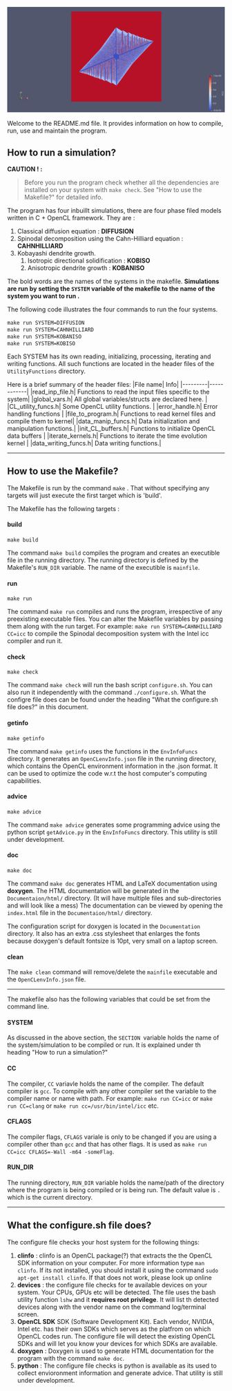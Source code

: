 ![Image](/OutDataFiles/output_20.png)

Welcome to the README.md file. It provides information on how to compile, run, use and maintain the program.

## How to run a simulation?

**CAUTION ! :**
> Before you run the program check whether all the dependencies are installed on your system with `make check`. See "How to use the Makefile?" for detailed info.

The program has four inbuillt simulations, there are four phase filed models written in C  + OpenCL framework. They are :
1. Classical diffusion equation : **DIFFUSION**
2. Spinodal decomposition using the Cahn-Hilliard equation : **CAHNHILLIARD**
3. Kobayashi dendrite growth.
	1. Isotropic directional solidification : **KOBISO**
	2. Anisotropic dendrite growth : **KOBANISO**

The bold words are the names of the systems in the makefile.
**Simulations are run by setting the `SYSTEM` variable of the makefile to the name of the system you want to run .**

The following code illustrates the four commands to run the four systems. 
```
make run SYSTEM=DIFFUSION
make run SYSTEM=CAHNHILLIARD
make run SYSTEM=KOBANISO
make run SYSTEM=KOBISO
```

Each SYSTEM has its own reading, initializing, processing, iterating and writing functions. All such functions are located in the header files of the `UtilityFunctions` directory.

Here is a brief summary of the header files:
|File name| Info|
|---------|------------|
|read_inp_file.h| Functions to read the input files specific to the system|
|global_vars.h|	All global variables/structs are declared here. |
|CL_utility_funcs.h|	Some OpenCL utility functions. |
|error_handle.h|	Error handling functions |
|file_to_program.h|	Functions to read kernel files and compile them to kernel|
|data_manip_funcs.h| Data initialization and manipulation functions.|
|init_CL_buffers.h|	Functions to initialize OpenCL data buffers |
|iterate_kernels.h| Functions to iterate the time evolution kernel |
|data_writing_funcs.h|	Data writing functions.|

***
## How to use the Makefile?
The Makefile is run by the command `make` . That without specifying any targets will just execute the first target which is 'build'.

The Makefile has the following targets :
#### build
```
make build
```
The command `make build` compiles the program and creates an executible file in the running directory. The running directory is defined by the Makefile's `RUN_DIR` variable. The name of the executible is `mainfile`. 
#### run
```
make run
```
The command `make run` compiles and runs the program, irrespective of any preexisting executable files.  You can alter the Makefile variables by passing them along with the run target. For example: `make run SYSTEM=CAHNHILLIARD CC=icc` to compile the Spinodal decomposition system with the Intel icc compiler and run it.
#### check
```
make check
```
The command `make check` will run the bash script `configure.sh`. You can also run it independently with the command `./configure.sh`.  What the configre file does can be found under the heading "What the configure.sh file does?" in this document.
#### getinfo
```
make getinfo
```
The command `make getinfo` uses the functions in the `EnvInfoFuncs` directory. It generates an `OpenCLenvInfo.json` file in the running directory, which contains the OpenCL environment information in the .json format. It can be used to optimize the code w.r.t the host computer's computing capabilities.
#### advice
```
make advice
```
The command `make advice` generates some programming advice using the python script `getAdvice.py` in the  `EnvInfoFuncs` directory. This utility is still under development.
#### doc
```
make doc
```
The command `make doc` generates HTML and LaTeX documentation using **doxygen**. The HTML documentation will be generated in the `Documentaion/html/` directory. (It will have multiple files and sub-directories and will look like a mess) The documentation can be viewed by opening the `index.html` file in the `Documentaion/html/` directory. 

The configuration script for doxygen is located in the `Documentation` directory. It also has an extra .css stylesheet that enlarges the fonts because doxygen's default fontsize is 10pt, very small on a laptop screen. 
#### clean
The `make clean` command will remove/delete the `mainfile` executable and the `OpenCLenvInfo.json` file.
***
The makefile also has the following variables that could be set from the command line.
#### SYSTEM
As discussed in the above section, the `SECTION `variable holds the name of the system/simulation to be compiled or run. It is explained under th heading "How to run a simulation?"
#### CC
The compiler, `CC` variavle holds the name of the compiler. The default compiler is `gcc`. To compile with any other compiler set the variable to the compiler name or name with path. For example: `make run CC=icc` or `make run CC=clang` or `make run cc=/usr/bin/intel/icc` etc.
#### CFLAGS
The compiler flags, `CFLAGS` variale is only to be changed if you are using a compiler other than `gcc` and that has other flags. It is used as `make run CC=icc CFLAGS=-Wall -m64 -someFlag`.
#### RUN_DIR
The running directory, `RUN_DIR` variable holds the name/path of the directory where the program is being compiled or is being run. The default value is `.` which is the current directory.

***
## What the configure.sh file does?
The configure file checks your host system for the following things:
1. **clinfo** : clinfo is an OpenCL package(?) that extracts the the OpenCL SDK information on your computer. For more information type `man clinfo`. If its not installed, you should install it using the command `sudo apt-get install clinfo`. If that does not work, please look up online
2. **devices** : the configure file checks for te available devices on your system. Your CPUs, GPUs etc will be detected. The file uses the bash utility function `lshw` and it **requires root privilege**. It will list th detected devices along with the vendor name on the command log/terminal screen.
3. **OpenCL SDK** SDK (Software Development Kit). Each vendor, NVIDIA, Intel etc. has their own SDKs which serves as the platfrom on which OpenCL codes run. The configure file will detect the existing OpenCL SDKs and will let you know your devices for which SDKs are available. 
4. **doxygen** : Doxygen is used to generate HTML documentation for the program with the command `make doc`. 
5. **python** : The configure file checks is python is available as its used to collect envioronment information and generate advice. That utility is still under development.
